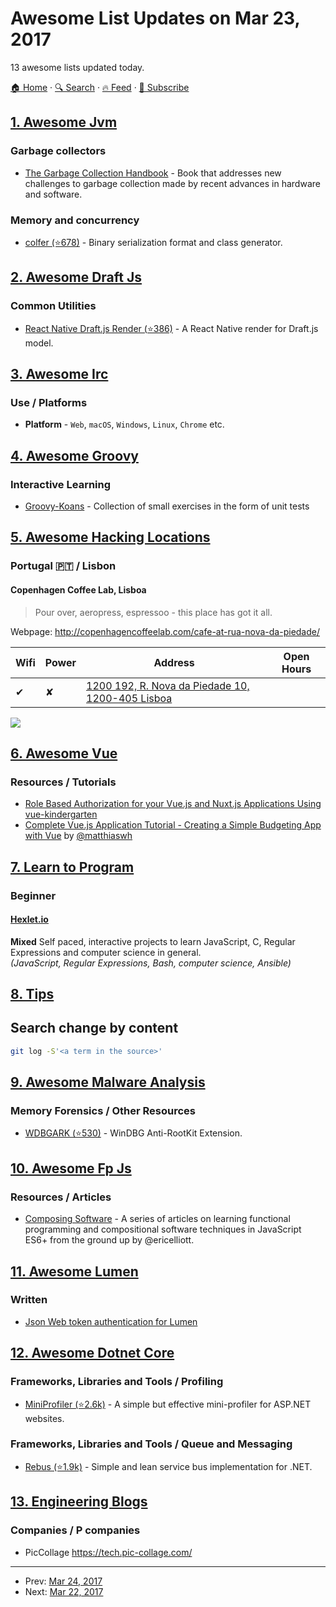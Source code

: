 # Awesome List Updates on Mar 23, 2017

13 awesome lists updated today.

[🏠 Home](/README.md) · [🔍 Search](https://test.trackawesomelist.com/search/) · [🔥 Feed](https://test.trackawesomelist.com/rss.xml) · [📮 Subscribe](https://trackawesomelist.us17.list-manage.com/subscribe?u=d2f0117aa829c83a63ec63c2f&id=36a103854c)



## [1. Awesome Jvm](/content/deephacks/awesome-jvm/README.md)

### Garbage collectors

*   [The Garbage Collection Handbook](http://gchandbook.org) - Book that addresses new challenges to garbage collection made by recent advances in hardware and software.

### Memory and concurrency

*   [colfer (⭐678)](https://github.com/pascaldekloe/colfer) - Binary serialization format and class generator.

## [2. Awesome Draft Js](/content/nikgraf/awesome-draft-js/README.md)

### Common Utilities

*   [React Native Draft.js Render (⭐386)](https://github.com/globocom/react-native-draftjs-render) - A React Native render for Draft.js model.

## [3. Awesome Irc](/content/davisonio/awesome-irc/README.md)

### Use / Platforms

*   **Platform** - `Web`, `macOS`, `Windows`, `Linux`, `Chrome` etc.

## [4. Awesome Groovy](/content/kdabir/awesome-groovy/README.md)

### Interactive Learning

*   [Groovy-Koans](http://nadavc.github.io/groovykoans/) - Collection of small exercises in the form of unit tests

## [5. Awesome Hacking Locations](/content/daviddias/awesome-hacking-locations/README.md)

### Portugal 🇵🇹 / Lisbon

#### Copenhagen Coffee Lab, Lisboa

> Pour over, aeropress, espressoo - this place has got it all.

Webpage: <http://copenhagencoffeelab.com/cafe-at-rua-nova-da-piedade/>

| Wifi | Power | Address                                                                              | Open Hours |
| ---- | ----- | ------------------------------------------------------------------------------------ | ---------- |
| ✔    | ✘     | [1200 192, R. Nova da Piedade 10, 1200-405 Lisboa](https://goo.gl/maps/PGwRAsp5mhA2) |            |

![](http://www.speedtest.net/result/6156014466.png)

## [6. Awesome Vue](/content/vuejs/awesome-vue/README.md)

### Resources / Tutorials

*   [Role Based Authorization for your Vue.js and Nuxt.js Applications Using vue-kindergarten](https://medium.com/@JiriChara/role-based-authorization-for-your-vue-js-and-nuxt-js-applications-using-vue-kindergarten-fd483e013ec5#.kp81np177)
*   [Complete Vue.js Application Tutorial - Creating a Simple Budgeting App with Vue](http://matthiashager.com/complete-vuejs-application-tutorial) by [@matthiaswh](https://github.com/matthiaswh)

## [7. Learn to Program](/content/karlhorky/learn-to-program/README.md)

### Beginner

#### [Hexlet.io](https://en.hexlet.io)

**Mixed** Self paced, interactive projects to learn JavaScript, C, Regular Expressions and computer science in general.\
*(JavaScript, Regular Expressions, Bash, computer science, Ansible)*

## [8. Tips](/content/git-tips/tips/README.md)

## Search change by content

```sh
git log -S'<a term in the source>'
```

## [9. Awesome Malware Analysis](/content/rshipp/awesome-malware-analysis/README.md)

### Memory Forensics / Other Resources

*   [WDBGARK (⭐530)](https://github.com/swwwolf/wdbgark) -
    WinDBG Anti-RootKit Extension.

## [10. Awesome Fp Js](/content/stoeffel/awesome-fp-js/README.md)

### Resources / Articles

*   [Composing Software](https://medium.com/javascript-scene/the-rise-and-fall-and-rise-of-functional-programming-composable-software-c2d91b424c8c) - A series of articles on learning functional programming and compositional software techniques in JavaScript ES6+ from the ground up by @ericelliott.

## [11. Awesome Lumen](/content/unicodeveloper/awesome-lumen/README.md)

### Written

*   [Json Web token authentication for Lumen](https://laravelista.com/posts/json-web-token-authentication-for-lumen)

## [12. Awesome Dotnet Core](/content/thangchung/awesome-dotnet-core/README.md)

### Frameworks, Libraries and Tools / Profiling

*   [MiniProfiler (⭐2.6k)](https://github.com/MiniProfiler/dotnet) - A simple but effective mini-profiler for ASP.NET websites.

### Frameworks, Libraries and Tools / Queue and Messaging

*   [Rebus (⭐1.9k)](https://github.com/rebus-org/Rebus) - Simple and lean service bus implementation for .NET.

## [13. Engineering Blogs](/content/kilimchoi/engineering-blogs/README.md)

### Companies / P companies

*   PicCollage <https://tech.pic-collage.com/>

---

- Prev: [Mar 24, 2017](/content/2017/03/24/README.md)
- Next: [Mar 22, 2017](/content/2017/03/22/README.md)